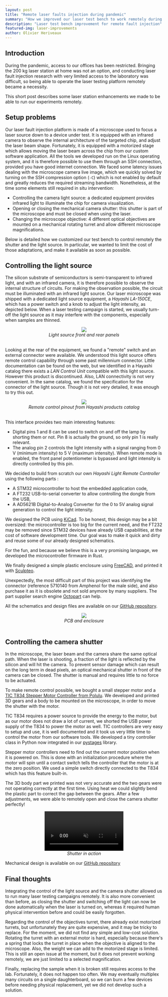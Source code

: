 ```yaml
---
layout: post
title: "Remote laser faults injection during pandemic"
summary: "How we improved our laser test bench to work remotely during the pandemic"
description: "Laser test bench improvement for remote fault injection"
featured-img: laser-improvements
author: Olivier Heriveaux
---
```


## Introduction

During the pandemic, access to our offices has been restricted. Bringing the 200 kg laser station at home was not an option, and conducting laser fault injection research with very limited access to the laboratory was difficult, so being able to operate the laser testing platform remotely became a necessity.

This short post describes some laser station enhancements we made to be able to run our experiments remotely.

## Setup problems

Our laser fault injection platform is made of a microscope used to focus a laser source down to a device under test. It is equipped with an infrared camera to observe the internal architecture of the targeted chip, and adjust the laser beam shape. Fortunately, it is equipped with a motorized stage which allows moving the laser beam across the chip from our custom software application. All the tools we developed run on the Linux operating system, and it is therefore possible to use them through an SSH connection, provided you have good internet connection. We faced some latency issues dealing with the microscope camera live image, which we quickly solved by turning on the SSH compression option (`-C`) which is not enabled by default and greatly reduces the required streaming bandwidth. Nonetheless, at the time some elements still required in situ intervention:

- Controlling the camera light source: a dedicated equipment provides infrared light to illuminate the chip for camera visualization.
- Opening or closing the mechanical camera shutter: this shutter is part of the microscope and must be closed when using the laser.
- Changing the microscope objective: 4 different optical objectives are mounted on a mechanical rotating turret and allow different microscope magnifications.

Below is detailed how we customized our test bench to control remotely the shutter and the light source. In particular, we wanted to limit the cost of those adaptations, and make it available as soon as possible.

## Controlling the light source

The silicon substrate of semiconductors is semi-transparent to infrared light, and with an infrared camera, it is therefore possible to observe the internal structure of circuits. For making the observation possible, the circuit must be illuminated with an infrared light source. Our laser microscope was shipped with a dedicated light source equipment, a *Hayashi LA-150CE*, which has a power switch and a knob to adjust the light intensity, as depicted below. When a laser testing campaign is started, we usually turn-off the light source as it may interfere with the components, especially when samples are thinned.

<center>
<img src="/assets/laser-improvements/light.jpg"/><br/>
<i>Light source front and rear panels</i>
</center><br/>

Looking at the rear of the equipment, we found a "remote" switch and an external connector were available. We understood this light source offers remote control capability through some past millennium connector. Little documentation can be found on the web, but we identified in a Hayashi catalog there exists a *LAN Control Unit* compatible with this light source. However this product is discontinued. Also, LAN connectivity is not very convenient. In the same catalog, we found the specification for the connector of the light source. Though it is not very detailed, it was enough to try this out.

<center>
<img src="/assets/laser-improvements/diagram.png"/><br/>
<i>Remote control pinout from Hayashi products catalog</i>
</center><br/>

This interface provides two main interesting features:
- Digital pins 1 and 8 can be used to switch on and off the lamp by shorting them or not. Pin 8 is actually the ground, so only pin 1 is really relevant.
- The analog pin 2 controls the light intensity with a signal ranging from 0 V (minimum intensity) to 5 V (maximum intensity). When remote mode is enabled, the front panel potentiometer is bypassed and light intensity is directly controlled by this pin.

We decided to build from scratch our own *Hayashi Light Remote Controller* using the following parts :
- A STM32 microcontroller to host the embedded application code,
- A FT232 USB-to-serial converter to allow controlling the dongle from the USB,
- A AD5621B Digital-to-Analog Converter for the 0 to 5V analog signal generation to control the light intensity.

We designed the PCB using [KiCad](https://www.kicad.org/). To be honest, this design may be a bit oversized: the microcontroller is too big for the current need, and the FT232 may be removed since STM32 devices have already USB capabilities, at the cost of software development time. Our goal was to make it quick and dirty and reuse some of our already designed schematics. 

For the fun, and because we believe this is a very promising language, we developed the microcontroller firmware in Rust.

We finally designed a simple plastic enclosure using [FreeCAD](https://www.freecadweb.org/), and printed it with [Sculpteo](https://www.sculpteo.com/).

Unexpectedly, the most difficult part of this project was identifying the connector (reference 5710140 from Amphenol for the male side), and also purchase it as it is obsolete and not sold anymore by many suppliers. The part supplier search engine [Octopart](https://octopart.com/) can help.

All the schematics and design files are available on our [GitHub repository](https://github.com/Ledger-Donjon/hayashi-light-remote).

<center>
<img src="/assets/laser-improvements/pcb.jpg"/><br/>
<i>PCB and enclosure</i>
</center><br/>

## Controlling the camera shutter

In the microscope, the laser beam and the camera share the same optical path. When the laser is shooting, a fraction of the light is reflected by the silicon and will hit the camera. To prevent sensor damage which can result on the long term in dead pixels, an optical mechanical shutter in front of the camera can be closed. The shutter is manual and requires little to no force to be actuated.

To make remote control possible, we bought a small stepper motor and a [TIC T834 Stepper Motor Controller from Polulu](https://www.pololu.com/product/3132). We developed and printed 3D gears and a body to be mounted on the microscope, in order to move the shutter with the motor.

TIC T834 requires a power source to provide the energy to the motor, but as our motor does not draw a lot of current, we shorted the USB power supply of the T834 to power the motor as well. TIC controllers are very easy to setup and use, it is well documented and it took us very little time to control the motor from our software tools. We developed a tiny controller class in Python now integrated in our [pystages](https://github.com/Ledger-Donjon/pystages) library.

Stepper motor controllers need to find out the current motor position when it is powered on. This is done with an initialization procedure where the motor will spin until a contact switch tells the controller that the motor is at the zero position. We used a simple switch directly connected to the T834 which has this feature built-in.

The 3D body part we printed was not very accurate and the two gears were not operating correctly at the first time. Using heat we could slightly bend the plastic part to correct the gap between the gears. After a few adjustments, we were able to remotely open and close the camera shutter perfectly!

<p style="text-align: center;">
<video playsinline autoplay muted loop style="width: 50%"><source src="/assets/laser-improvements/shutter.mp4" type="video/mp4"></video><br/>
<i>Shutter in action</i>
</p>

Mechanical design is available on our [GitHub repository](https://github.com/Ledger-Donjon/shutter-controller)

## Final thoughts

Integrating the control of the light source and the camera shutter allowed us to run many laser testing campaigns remotely. It is also more convenient than before, as closing the shutter and switching off the light can now be done automatically when the laser is turned on, whereas it required human physical intervention before and could be easily forgotten.

Regarding the control of the objectives turret, there already exist motorized turrets, but unfortunately they are quite expensive, and it may be tricky to replace. For the moment, we did not find any simple and low-cost solution. Rotating the turret with an external motor is hard, especially because there's a spring that locks the turret in place when the objective is aligned to the microscope. Also, the weight we can add to the motorized stage is limited. This is still an open issue at the moment, but it does not prevent working remotely, we are just limited to a selected magnification.

Finally, replacing the sample when it is broken still requires access to the lab. Fortunately, it does not happen too often. We may eventually multiplex many circuits on a single daughterboard, so we can burn a few devices before needing physical replacement, yet we did not develop such a solution.
